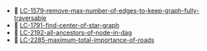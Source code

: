 * 📄 [LC-1579-remove-max-number-of-edges-to-keep-graph-fully-traversable](LC-1579-remove-max-number-of-edges-to-keep-graph-fully-traversable.md)
* 📄 [LC-1791-find-center-of-star-graph](LC-1791-find-center-of-star-graph.md)
* 📄 [LC-2192-all-ancestors-of-node-in-dag](LC-2192-all-ancestors-of-node-in-dag.md)
* 📄 [LC-2285-maximum-total-importance-of-roads](LC-2285-maximum-total-importance-of-roads.md)
